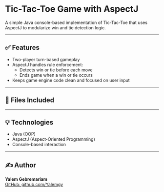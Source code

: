 # Tic-Tac-Toe Game with AspectJ

A simple Java console-based implementation of Tic-Tac-Toe that uses AspectJ to modularize win and tie detection logic.

---

## ✅ Features

- Two-player turn-based gameplay
- AspectJ handles rule enforcement:
  - Detects win or tie before each move
  - Ends game when a win or tie occurs
- Keeps game engine code clean and focused on user input

---

## 📁 Files Included


---

## 💡 Technologies

- Java (OOP)
- AspectJ (Aspect-Oriented Programming)
- Console-based interaction

---

## ✍️ Author

**Yalem Gebremariam**  
[GitHub: github.com/Yalemgy](https://github.com/Yalemgy)
